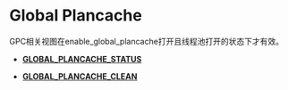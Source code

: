 # Global Plancache<a name="ZH-CN_TOPIC_0297927200"></a>

GPC相关视图在enable\_global\_plancache打开且线程池打开的状态下才有效。

-   **[GLOBAL\_PLANCACHE\_STATUS](GLOBAL_PLANCACHE_STATUS.md)**

-   **[GLOBAL\_PLANCACHE\_CLEAN](GLOBAL_PLANCACHE_CLEAN.md)**
